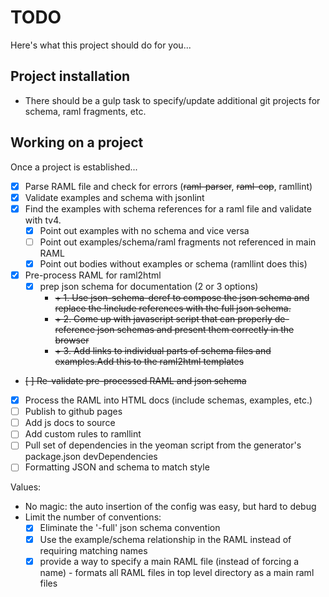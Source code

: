 # TODO

Here's what this project should do for you...

## Project installation

* There should be a gulp task to specify/update additional git projects for schema, raml fragments, etc.

## Working on a project
Once a project is established...

* [x] Parse RAML file and check for errors (~~raml-parser~~, ~~raml-cop~~, ramllint)
* [X] Validate examples and schema with jsonlint
* [X] Find the examples with schema references for a raml file and validate with tv4.
    - [X] Point out examples with no schema and vice versa
    - [ ] Point out examples/schema/raml fragments not referenced in main RAML
    - [X] Point out bodies without examples or schema (ramllint does this)
* [X] Pre-process RAML for raml2html
    - [X] prep json schema for documentation (2 or 3 options)
        + ~~+ 1. Use json-schema-deref to compose the json schema and replace the !include references with the full json schema.~~
        + ~~+ 2. Come up with javascript script that can properly de-reference json schemas and present them correctly in the browser~~
        + ~~+ 3. Add links to individual parts of schema files and examples.Add this to the raml2html templates~~
* ~~[ ] Re-validate pre-processed RAML and json schema~~
* [X] Process the RAML into HTML docs (include schemas, examples, etc.)
* [ ] Publish to github pages
* [ ] Add js docs to source
* [ ] Add custom rules to ramllint
* [ ] Pull set of dependencies in the yeoman script from the generator's package.json devDependencies
* [ ] Formatting JSON and schema to match style

Values:

* No magic: the auto insertion of the config was easy, but hard to debug
* Limit the number of conventions:
    - [X] Eliminate the '-full' json schema convention
    - [X] Use the example/schema relationship in the RAML instead of requiring matching names
    - [X] provide a way to specify a main RAML file (instead of forcing a name) - formats all RAML files in top level directory as a main raml files
